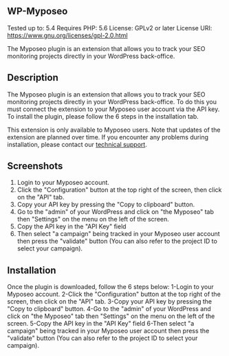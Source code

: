 ##  WP-Myposeo
Tested up to: 5.4
Requires PHP: 5.6
License: GPLv2 or later
License URI: https://www.gnu.org/licenses/gpl-2.0.html

The Myposeo plugin is an extension that allows you to track your SEO monitoring projects directly in your WordPress back-office.

 
## Description

The Myposeo plugin is an extension that allows you to track your SEO monitoring projects directly in your WordPress back-office. To do this you must connect the extension to your Myposeo user account via the API key. To install the plugin, please follow the 6 steps in the installation tab.

This extension is only available to Myposeo users. 
Note that updates of the extension are planned over time.
If you encounter any problems during installation, please contact our [technical support](https://account.myposeo.com/account/support).

## Screenshots

1. Login to your Myposeo account. 
2. Click the "Configuration" button at the top right of the screen, then click on the "API" tab. 
3. Copy your API key by pressing the "Copy to clipboard" button. 
4. Go to the "admin" of your WordPress and click on "the Myposeo"  tab then "Settings" on the menu on the left of the screen. 
5. Copy the API key in the "API Key" field 
6. Then select "a campaign" being tracked in your Myposeo user account then press the "validate" button (You can also refer to the project ID to select your campaign).

## Installation
 
Once the plugin is downloaded, follow the 6 steps below: 
1-Login to your Myposeo account. 
2-Click the "Configuration" button at the top right of the screen, then click on the "API" tab. 
3-Copy your API key by pressing the "Copy to clipboard" button. 
4-Go to the "admin" of your WordPress and click on "the Myposeo"  tab then "Settings" on the menu on the left of the screen. 
5-Copy the API key in the "API Key" field 
6-Then select "a campaign" being tracked in your Myposeo user account then press the "validate" button (You can also refer to the project ID to select your campaign).

